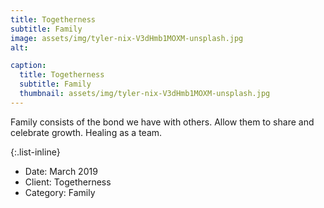 ```yaml
---
title: Togetherness
subtitle: Family
image: assets/img/tyler-nix-V3dHmb1MOXM-unsplash.jpg
alt: 

caption:
  title: Togetherness
  subtitle: Family
  thumbnail: assets/img/tyler-nix-V3dHmb1MOXM-unsplash.jpg
---
```

Family consists of the bond we have with others. Allow them to share and celebrate growth. Healing as a team. 

{:.list-inline}
- Date: March 2019
- Client: Togetherness
- Category: Family

